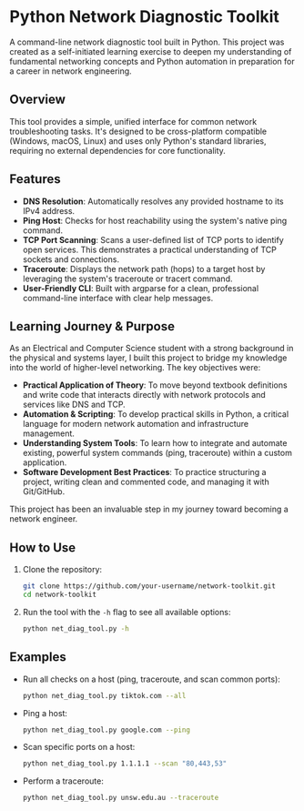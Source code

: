 # Python Network Diagnostic Toolkit

A command-line network diagnostic tool built in Python. This project was created as a self-initiated learning exercise to deepen my understanding of fundamental networking concepts and Python automation in preparation for a career in network engineering.

## Overview

This tool provides a simple, unified interface for common network troubleshooting tasks. It's designed to be cross-platform compatible (Windows, macOS, Linux) and uses only Python's standard libraries, requiring no external dependencies for core functionality.

## Features

- **DNS Resolution**: Automatically resolves any provided hostname to its IPv4 address.
- **Ping Host**: Checks for host reachability using the system's native ping command.
- **TCP Port Scanning**: Scans a user-defined list of TCP ports to identify open services. This demonstrates a practical understanding of TCP sockets and connections.
- **Traceroute**: Displays the network path (hops) to a target host by leveraging the system's traceroute or tracert command.
- **User-Friendly CLI**: Built with argparse for a clean, professional command-line interface with clear help messages.

## Learning Journey & Purpose

As an Electrical and Computer Science student with a strong background in the physical and systems layer, I built this project to bridge my knowledge into the world of higher-level networking. The key objectives were:

- **Practical Application of Theory**: To move beyond textbook definitions and write code that interacts directly with network protocols and services like DNS and TCP.
- **Automation & Scripting**: To develop practical skills in Python, a critical language for modern network automation and infrastructure management.
- **Understanding System Tools**: To learn how to integrate and automate existing, powerful system commands (ping, traceroute) within a custom application.
- **Software Development Best Practices**: To practice structuring a project, writing clean and commented code, and managing it with Git/GitHub.

This project has been an invaluable step in my journey toward becoming a network engineer.

## How to Use

1. Clone the repository:

    ```bash
    git clone https://github.com/your-username/network-toolkit.git
    cd network-toolkit
    ```

2. Run the tool with the `-h` flag to see all available options:

    ```bash
    python net_diag_tool.py -h
    ```

## Examples

- Run all checks on a host (ping, traceroute, and scan common ports):

    ```bash
    python net_diag_tool.py tiktok.com --all
    ```

- Ping a host:

    ```bash
    python net_diag_tool.py google.com --ping
    ```

- Scan specific ports on a host:

    ```bash
    python net_diag_tool.py 1.1.1.1 --scan "80,443,53"
    ```

- Perform a traceroute:

    ```bash
    python net_diag_tool.py unsw.edu.au --traceroute
    ```